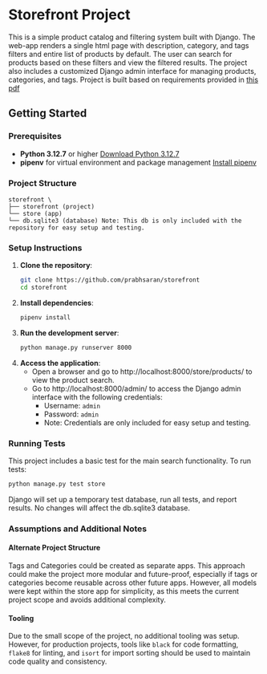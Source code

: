 # Storefront Project

This is a simple product catalog and filtering system built with Django. The web-app renders a single html page with description, category, and tags filters and entire list of products by default. The user can search for products based on these filters and view the filtered results. The project also includes a customized Django admin interface for managing products, categories, and tags. Project is built based on requirements provided in [this pdf](docs/requirements.pdf)

## Getting Started

### Prerequisites
- **Python 3.12.7** or higher [Download Python 3.12.7](https://www.python.org/downloads/release/python-3127/)
- **pipenv** for virtual environment and package management [Install pipenv](https://pipenv.pypa.io/en/latest/)

### Project Structure
```
storefront \
├── storefront (project)          
└── store (app)
└── db.sqlite3 (database) Note: This db is only included with the repository for easy setup and testing.
```              

### Setup Instructions

1. **Clone the repository**:
   ```bash
   git clone https://github.com/prabhsaran/storefront
   cd storefront
   ```
2. **Install dependencies**:
   ```bash
   pipenv install
   ```
3. **Run the development server**:
    ```bash
    python manage.py runserver 8000
    ```
4. **Access the application**:
    - Open a browser and go to  http://localhost:8000/store/products/ to view the product search.
    - Go to http://localhost:8000/admin/ to access the Django admin interface with the following credentials:
        - Username: `admin`
        - Password: `admin`
        - Note: Credentials are only included for easy setup and testing.

### Running Tests
This project includes a basic test for the main search functionality. To run tests:
```bash
python manage.py test store
```
Django will set up a temporary test database, run all tests, and report results. No changes will affect the db.sqlite3 database.


### Assumptions and Additional Notes
 #### Alternate Project Structure
 Tags and Categories could be created as separate apps. This approach could make the project more modular and future-proof, especially if tags or categories become reusable across other future apps. However, all models were kept within the store app for simplicity, as this meets the current project scope and avoids additional complexity.

 #### Tooling
 Due to the small scope of the project, no additional tooling was setup. However, for production projects, tools like `black` for code formatting, `flake8` for linting, and `isort` for import sorting should be used to maintain code quality and consistency.



